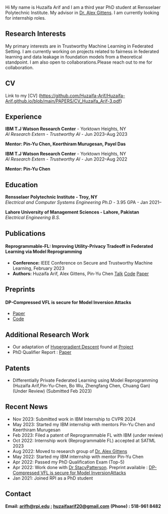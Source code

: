 Hi My name is Huzaifa Arif and I am a third year PhD student at Rensselaer Polytechnic Institute. My advisor in [Dr. Alex Gittens](http://www.cs.rpi.edu/~gittea/). I am currently looking for internship roles.


## Research Interests

My primary interests are in Trustworthy Machine Learning in Federated Setting. I am currently working on projects related to fairness in federated learning and data leakage in foundation models from a theoretical standpoint. I am also open to collaborations.Please reach out to me for collaboration.


## CV #

Link to my [CV] (https://github.com/Huzaifa-Arif/Huzaifa-Arif.github.io/blob/main/PAPERS/CV_Huzaifa_Arif-3.pdf)


## Experience ####

**IBM T.J Watson Research Center** - Yorktown Heights, NY  
*AI Research Extern - Trustworthy AI* - Jun 2023–Aug 2023

**Mentor: Pin-Yu Chen, Keerthiram Murugesan, Payel Das**


**IBM T.J Watson Research Center** - Yorktown Heights, NY  
*AI Research Extern - Trustworthy AI* - Jun 2022–Aug 2022

**Mentor: Pin-Yu Chen**


## Education ####


**Rensselaer Polytechnic Institute - Troy, NY**  
*Electrical and Computer Systems Engineering Ph.D* - 3.95 GPA - Jan 2021–



**Lahore University of Management Sciences - Lahore, Pakistan**  
*Electrical Engineering B.S.*   



## Publications ###

#### Reprogrammable-FL: Improving Utility-Privacy Tradeoff in Federated Learning via Model Reprogramming
- **Conference:** IEEE Conference on Secure and Trustworthy Machine Learning, February 2023
- **Authors:** Huzaifa Arif, Alex Gittens, Pin-Yu Chen
[Talk](https://www.youtube.com/watch?v=bKZUxkHUxAs) [Code](https://github.com/IBM/reprogrammble-FL) [Paper](https://openreview.net/forum?id=00EiAK1LHs)

## Preprints

#### DP-Compressed VFL is secure for Model Inversion Attacks

- [Paper](https://github.com/Huzaifa-Arif/Huzaifa-Arif.github.io/blob/main/PAPERS/TMLR.pdf)
- [Code](https://github.com/Huzaifa-Arif/DP-Compressed-VFL-secure-MIA)




## Additional Research Work

- Our adaptation of [Hypergradient Descent](https://arxiv.org/abs/1703.04782) found at [Project](https://github.com/mohbattharani/Hypergradient-Descent/blob/main/README.md) 
- PhD Qualifier Report : [Paper](https://github.com/Huzaifa-Arif/Huzaifa-Arif.github.io/blob/main/PAPERS/RQE_final(1).pdf)




## Patents 

- Differentially Private Federated Learning using Model Reprogramming (Huzaifa Arif,Pin-Yu-Chen, Bo Wu, Zhengfang Chen,
Chuang Gan) (Under Review) (Submitted Feb 2023)

## Recent News

- Nov 2023: Submitted work in IBM Internship to CVPR 2024
- May 2023: Started my IBM internship with mentors Pin-Yu Chen and Keerthiram Murugesan
- Feb 2023: Filed a patent of Reprogrammable FL with IBM (under review)
- Oct 2022: Internship work (Reprogrammable FL) accepted at SATML 2023
- Aug 2022: Moved to research group of [Dr. Alex Gittens](http://www.cs.rpi.edu/~gittea/)
- May 2022: Started my IBM internship with mentor Pin-Yu Chen
- Apr 2022: Passed my PhD Qualification Exam (Top-5)
- Apr 2022: Work done with [Dr StacyPatterson](https://rpi-sep.github.io). Preprint available : [DP-Compressed VFL is secure for Model InversionAttacks](https://github.com/Huzaifa-Arif/DP-Compressed-VFL-secure-MIA)
- Jan 2021: Joined RPI as a PhD student

## Contact

**Email: arifh@rpi.edu ; huzaifaarif20@gmail.com**
**(Phone) : 518-961 8482**










